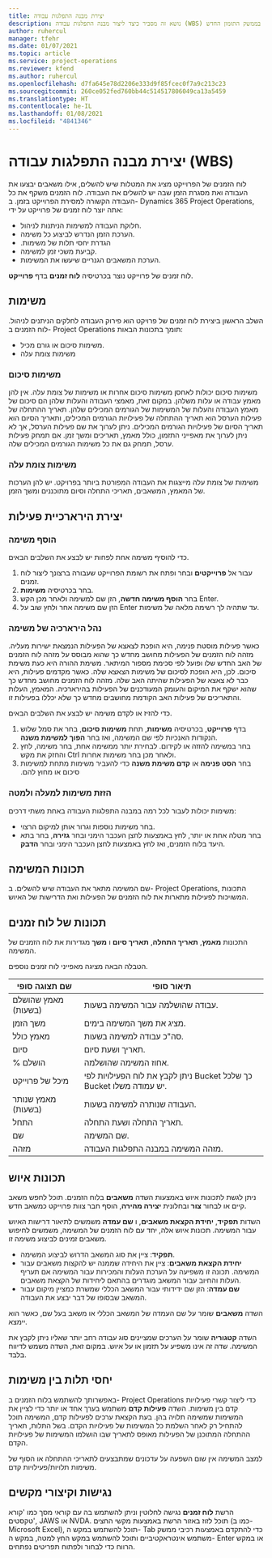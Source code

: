 ```yaml
---
title: יצירת מבנה התפלגות עבודה
description: נושא זה מסביר כיצד ליצור מבנה התפלגות עבודה (WBS) כולל הפקדים הבסיסיים בממשק התזמון החדש.
author: ruhercul
manager: tfehr
ms.date: 01/07/2021
ms.topic: article
ms.service: project-operations
ms.reviewer: kfend
ms.author: ruhercul
ms.openlocfilehash: d7fa645e78d2206e333d9f85fcec0f7a9c213c23
ms.sourcegitcommit: 260ce052fed760bb44c514517806049ca13a5459
ms.translationtype: HT
ms.contentlocale: he-IL
ms.lasthandoff: 01/08/2021
ms.locfileid: "4841346"
---
```

# <a name="create-a-work-breakdown-structure-wbs"></a>יצירת מבנה התפלגות עבודה (WBS)

לוח הזמנים של הפרוייקט מציג את המטלות שיש להשלים, אילו משאבים יבצעו את העבודה ואת מסגרת הזמן שבה יש להשלים את העבודה. לוח הזמנים משקף את כל העבודה הקשורה למסירת הפרוייקט בזמן. ב- Dynamics 365 Project Operations, אתה יוצר לוח זמנים של פרוייקט על ידי:

  - חלוקת העבודה למשימות הניתנות לניהול.
  - הערכת הזמן הנדרש לביצוע כל משימה.
  - הגדרת ‏‫יחסי תלות של משימות.
  - קביעת משכי זמן למשימה.
  - הערכת המשאבים הגנריים שיעשו את המשימות. 

לוח זמנים של פרוייקט נוצר בכרטיסיה **לוח זמנים** בדף **פרוייקט**.

## <a name="tasks"></a>משימות

השלב הראשון ביצירת לוח זמנים של פרויקט הוא פירוק העבודה לחלקים הניתנים לניהול. לוח הזמנים ב- Project Operations תומך בתכונות הבאות:

- משימות סיכום או גורם מכיל.
- משימות צומת עלה

### <a name="summary-tasks"></a>משימות סיכום

משימות סיכום יכולות לאחסן משימות סיכום אחרות או משימות של צומת עלה. אין להן מאמץ עבודה או עלות משלהן. במקום זאת, מאמצי העבודה והעלות שלהן הם סיכום של מאמץ העבודה והעלות של המשימות של הגורמים המכילים שלהן. תאריך ההתחלה של פעילות הערסל הוא תאריך ההתחלה של פעילויות הגורמים המכילים, ותאריך הסיום הוא תאריך הסיום של פעילויות הגורמים המכילים. ניתן לערוך את שם פעילות הערסל, אך לא ניתן לערוך את מאפייני התזמון, כולל מאמץ, תאריכים ומשך זמן. אם תמחק פעילות ערסל, תמחק גם את כל משימות הגורמים המכילים שלה.

### <a name="leaf-node-tasks"></a>משימות צומת עלה

משימות של צומת עלה מייצגות את העבודה המפורטת ביותר בפרויקט. יש להן הערכות של המאמץ, המשאבים, תאריכי התחלה וסיום מתוכננים ומשך הזמן.

## <a name="create-a-task-hierarchy"></a>יצירת הירארכיית פעילות

### <a name="add-a-task"></a>הוסף משימה

כדי להוסיף משימה אחת לפחות יש לבצע את השלבים הבאים.

1. עבור אל **פרוייקטים** ובחר ופתח את רשומת הפרוייקט שעבורה ברצונך ליצור לוח זמנים. 
2. בחר בכרטיסיה **משימות**. 
3. בחר **הוסף משימה חדשה**, הזן שם למשימה ולאחר מכן הקש Enter.
2. הזן שם משימה אחר ולחץ שוב על Enter עד שתהיה לך רשימה מלאה של משימות.

### <a name="manage-hierarchy-of-a-task"></a>נהל הירארכיה של משימה

כאשר פעילות מוסטת פנימה, היא הופכת לצאצא של הפעילות הנמצאת ישירות מעליה. מזהה לוח הזמנים של הפעילות מחושב מחדש כך שהוא מבוסס על מזהה לוח הזמנים של האב החדש שלו ופועל לפי סכימת מספור המיתאר. משימת ההורה היא כעת משימת סיכום. לכן, היא הופכת לסיכום של משימות הצאצא שלה. כאשר מקדמים פעילות, היא כבר לא צאצא של הפעילות שהיתה האב שלה. מזהה לוח הזמנים מחושב מחדש כך שהוא ישקף את המיקום והעומק המעודכנים של הפעילות בהירארכיה. המאמץ, העלות והתאריכים של פעילות האב הקודמת מחושבים מחדש כך שלא יכללו בפעילות זו.

כדי להזיז או לקדם משימה יש לבצע את השלבים הבאים.

1. בדף **פרוייקט**, בכרטיסיה **משימות**, תחת **משימות סיכום**, בחר את סמל שלוש הנקודות האנכיות לפי שם המשימה, ואז בחר **הפוך למשימת משנה**. 
2. בחר במשימה להזזה או לקידום. לבחירת יותר ממשימה אחת, בחר משימה, לחץ והחזק את מקש Ctrl ולאחר מכן בחר משימות אחרות.
2. בחר **‏‫הסט פנימה** או **קדם משימת משנה** כדי להעביר משימות מתחת למשימות סיכום או מחוץ להם.

### <a name="move-tasks-up-and-down"></a>הזזת משימות למעלה ולמטה

משימות יכולות לעבור לכל רמה במבנה התפלגות העבודה באחת משתי דרכים:

- בחר משימות נוספות וגרור אותן למיקום הרצוי.
- בחר מטלה אחת או יותר, לחץ באמצעות לחצן העכבר הימני ובחר **גזירה**, בחר בתא היעד בלוח הזמנים, ואז לחץ באמצעות לחצן העכבר הימני ובחר **הדבק**.

## <a name="task-attributes"></a>תכונות המשימה

שם המשימה מתאר את העבודה שיש להשלים. ב- Project Operations, התכונות המשויכות לפעילות מתארות את לוח הזמנים של הפעילות ואת הדרישות של האיוש.

## <a name="schedule-attributes"></a>תכונות של לוח זמנים

התכונות **מאמץ**, **תאריך התחלה**, **תאריך סיום** ו **משך** מגדירות את לוח הזמנים של המשימה.

הטבלה הבאה מציגה מאפייני לוח זמנים נוספים.

| **שם תצוגה סופי** | **תיאור סופי** |
| --- | --- |
| מאמץ שהושלם (בשעות) | עבודה שהושלמה עבור המשימה בשעות. |
| משך הזמן | מציג את משך המשימה בימים. |
| מאמץ כולל | סה"כ עבודה למשימה בשעות. |
| סיום | תאריך ושעת סיום. |
| % הושלם | אחוז המשימה שהושלמה. |
| מיכל של פרוייקט | ניתן לקבץ את לוח הפעילויות לפי Bucket כך שלכל Bucket יש עמודה משלו. |
| מאמץ שנותר (בשעות) | העבודה שנותרה למשימה בשעות. |
| התחל | תאריך התחלה ושעת התחלה. |
| שם | שם המשימה. |
| מזהה | מזהה המשימה במבנה התפלגות העבודה. |

## <a name="staffing-attributes"></a>תכונות איוש

ניתן לגשת לתכונות איוש באמצעות השדה **משאבים** בלוח הזמנים. תוכל לחפש משאב קיים או לבחור **צור** ובחלונית **יצירה מהירה**, הוסף חבר צוות פרוייקט כמשאב חדש.

השדות **תפקיד**, **‏‫יחידת הקצאת משאבים‬**, ו **שם עמדה‬** משמשים לתיאור דרישות האיוש עבור המשימה. תכונות איוש אלה, יחד עם לוח הזמנים של המשימה, משמשים לחיפוש משאבים זמינים לביצוע משימה זו.

   - **תפקיד**: ציין את סוג המשאב הדרוש לביצוע המשימה.
   - **יחידת הקצאת משאבים**: ציין את היחידה שממנה יש להקצות משאבים עבור המשימה. תכונה זו משפיעה על הערכת העלות והמכירות עבור המשימה אם תעריף העלות והחיוב עבור המשאב מוגדרים בהתאם ל‏‫יחידות של הקצאת משאבים‬.
   - **שם עמדה**: הזן שם ידידותי עבור המשאב הכללי שמשרת כמציין מיקום עבור המשאב שבסופו של דבר יבצע את העבודה.

השדה **משאבים** שומר על שם העמדה של המשאב הכללי או משאב בעל שם, כאשר הוא יימצא.

השדה **קטגוריה** שומר על הערכים שמציינים סוג עבודה רחב יותר שאליו ניתן לקבץ את המשימה. שדה זה אינו משפיע על תזמון או על איוש. במקום זאת, השדה משמש לדיווח בלבד.

## <a name="task-dependencies"></a>יחסי תלות בין משימות

באפשרותך להשתמש בלוח הזמנים ב- Project Operations כדי ליצור קשרי פעילויות קדם בין משימות. השדה **‏‫‏‏פעילות קדם‬** משתמש בערך אחד או יותר כדי לציין את המשימות שמשימה תלויה בהן. בעת הקצאת ערכים לפעילות קדם, המשימה תוכל להתחיל רק לאחר השלמת כל המשימות של פעילויות הקדם. בשל התלות, תאריך ההתחלה המתוכנן של הפעילות מאופס לתאריך שבו הושלמו המשימות של פעילויות הקדם.

למצב המשימה אין שום השפעה על עדכונים שמתבצעים לתאריכי ההתחלה או הסוף של משימות תלויות/פעילויות קדם.

## <a name="accessibility-and-keyboard-shortcuts"></a>נגישות וקיצורי מקשים

הרשת **לוח זמנים** נגישה לחלוטין וניתן להשתמש בה עם קוראי מסך כמו 'קורא טקסטים', JAWS או NVDA. תוכל לזוז באזור הרשת באמצעות מקשי החצים (כמו ב- Microsoft Excel), תוכל להשתמש במקש ה- Tab כדי להתקדם באמצעות רכיבי ממשק משתמש אינטראקטיביים ותוכל להשתמש במקש החץ למטה, במקש ה- Enter או במקש הרווח כדי לבחור ולפתוח תפריטים נפתחים.
